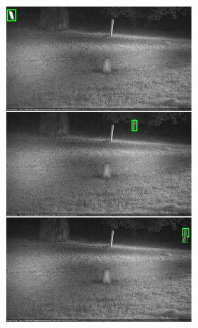![20200926-183510-184511](in2/20200926/20200926-183510-184511_0_.jpg)
![20200926-184517-185521](in2/20200926/20200926-184517-185521_0_.jpg)
![20200926-191545-192550](in2/20200926/20200926-191545-192550_0_.jpg)
